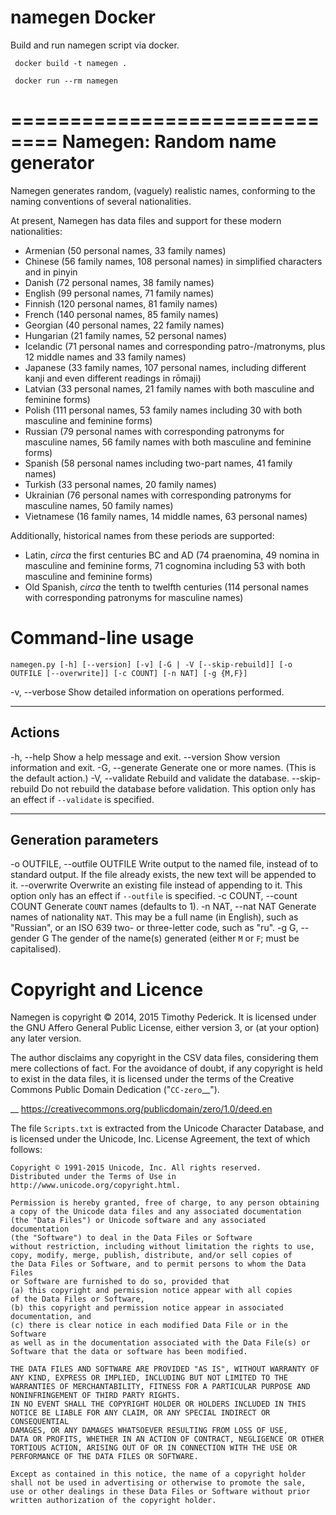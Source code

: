 # namegen Docker

Build and run namegen script via docker.

```
 docker build -t namegen .

 docker run --rm namegen
```




==============================
Namegen: Random name generator
==============================

Namegen generates random, (vaguely) realistic names, conforming to the naming
conventions of several nationalities.

At present, Namegen has data files and support for these modern nationalities:

* Armenian (50 personal names, 33 family names)
* Chinese (56 family names, 108 personal names) in simplified characters and in
  pinyin
* Danish (72 personal names, 38 family names)
* English (99 personal names, 71 family names)
* Finnish (120 personal names, 81 family names)
* French (140 personal names, 85 family names)
* Georgian (40 personal names, 22 family names)
* Hungarian (21 family names, 52 personal names)
* Icelandic (71 personal names and corresponding patro-/matronyms, plus 12
  middle names and 33 family names)
* Japanese (33 family names, 107 personal names, including different kanji and
  even different readings in rōmaji)
* Latvian (33 personal names, 21 family names with both masculine and feminine
  forms)
* Polish (111 personal names, 53 family names including 30 with both masculine
  and feminine forms)
* Russian (79 personal names with corresponding patronyms for masculine
  names, 56 family names with both masculine and feminine forms)
* Spanish (58 personal names including two-part names, 41 family names)
* Turkish (33 personal names, 20 family names)
* Ukrainian (76 personal names with corresponding patronyms for masculine
  names, 50 family names)
* Vietnamese (16 family names, 14 middle names, 63 personal names)

Additionally, historical names from these periods are supported:

* Latin, *circa* the first centuries BC and AD (74 praenomina, 49 nomina in
  masculine and feminine forms, 71 cognomina including 53 with both masculine
  and feminine forms)
* Old Spanish, *circa* the tenth to twelfth centuries (114 personal names with
  corresponding patronyms for masculine names)

Command-line usage
==================
``namegen.py [-h] [--version] [-v] [-G | -V [--skip-rebuild]]
[-o OUTFILE [--overwrite]] [-c COUNT] [-n NAT] [-g {M,F}]``

-v, --verbose      Show detailed information on operations performed.

-------
Actions
-------

-h, --help         Show a help message and exit.
--version          Show version information and exit.
-G, --generate     Generate one or more names. (This is the default action.)
-V, --validate     Rebuild and validate the database.
--skip-rebuild     Do not rebuild the database before validation. This option
                   only has an effect if ``--validate`` is specified.

---------------------
Generation parameters
---------------------

-o OUTFILE, --outfile OUTFILE  Write output to the named file, instead of to
                               standard output. If the file already exists,
                               the new text will be appended to it.
--overwrite                    Overwrite an existing file instead of appending
                               to it. This option only has an effect if
                               ``--outfile`` is specified.
-c COUNT, --count COUNT        Generate ``COUNT`` names (defaults to 1).
-n NAT, --nat NAT              Generate names of nationality ``NAT``. This may
                               be a full name (in English), such as "Russian",
                               or an ISO 639 two- or three-letter code, such
                               as "ru".
-g G, --gender G               The gender of the name(s) generated (either
                               ``M`` or ``F``; must be capitalised).

Copyright and Licence
=====================

Namegen is copyright © 2014, 2015 Timothy Pederick. It is licensed under the
GNU Affero General Public License, either version 3, or (at your option) any
later version.

The author disclaims any copyright in the CSV data files, considering them
mere collections of fact. For the avoidance of doubt, if any copyright is held 
to exist in the data files, it is licensed under the terms of the Creative
Commons Public Domain Dedication ("`CC-zero`__").

__ https://creativecommons.org/publicdomain/zero/1.0/deed.en

The file ``Scripts.txt`` is extracted from the Unicode Character Database, and
is licensed under the Unicode, Inc. License Agreement, the text of which
follows:

    Copyright © 1991-2015 Unicode, Inc. All rights reserved.
    Distributed under the Terms of Use in 
    http://www.unicode.org/copyright.html.

    Permission is hereby granted, free of charge, to any person obtaining
    a copy of the Unicode data files and any associated documentation
    (the "Data Files") or Unicode software and any associated documentation
    (the "Software") to deal in the Data Files or Software
    without restriction, including without limitation the rights to use,
    copy, modify, merge, publish, distribute, and/or sell copies of
    the Data Files or Software, and to permit persons to whom the Data Files
    or Software are furnished to do so, provided that
    (a) this copyright and permission notice appear with all copies 
    of the Data Files or Software,
    (b) this copyright and permission notice appear in associated 
    documentation, and
    (c) there is clear notice in each modified Data File or in the Software
    as well as in the documentation associated with the Data File(s) or
    Software that the data or software has been modified.

    THE DATA FILES AND SOFTWARE ARE PROVIDED "AS IS", WITHOUT WARRANTY OF
    ANY KIND, EXPRESS OR IMPLIED, INCLUDING BUT NOT LIMITED TO THE
    WARRANTIES OF MERCHANTABILITY, FITNESS FOR A PARTICULAR PURPOSE AND
    NONINFRINGEMENT OF THIRD PARTY RIGHTS.
    IN NO EVENT SHALL THE COPYRIGHT HOLDER OR HOLDERS INCLUDED IN THIS
    NOTICE BE LIABLE FOR ANY CLAIM, OR ANY SPECIAL INDIRECT OR CONSEQUENTIAL
    DAMAGES, OR ANY DAMAGES WHATSOEVER RESULTING FROM LOSS OF USE,
    DATA OR PROFITS, WHETHER IN AN ACTION OF CONTRACT, NEGLIGENCE OR OTHER
    TORTIOUS ACTION, ARISING OUT OF OR IN CONNECTION WITH THE USE OR
    PERFORMANCE OF THE DATA FILES OR SOFTWARE.

    Except as contained in this notice, the name of a copyright holder
    shall not be used in advertising or otherwise to promote the sale,
    use or other dealings in these Data Files or Software without prior
    written authorization of the copyright holder.